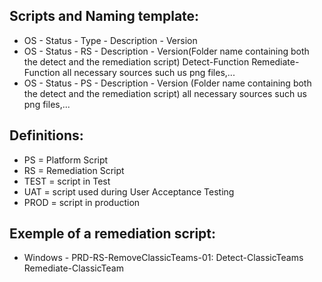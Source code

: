 ## Scripts and Naming template:
* OS - Status - Type - Description - Version
* OS - Status - RS - Description - Version(Folder name containing both the detect and the remediation script)
    Detect-Function
    Remediate-Function
    all necessary sources such us png files,...
* OS - Status - PS - Description - Version (Folder name containing both the detect and the remediation script)
    all necessary sources such us png files,...
## Definitions:
* PS = Platform Script
* RS = Remediation Script
* TEST = script in Test
* UAT = script used during User Acceptance Testing
* PROD = script in production
## Exemple of a remediation script:
* Windows - PRD-RS-RemoveClassicTeams-01:
    Detect-ClassicTeams
    Remediate-ClassicTeam